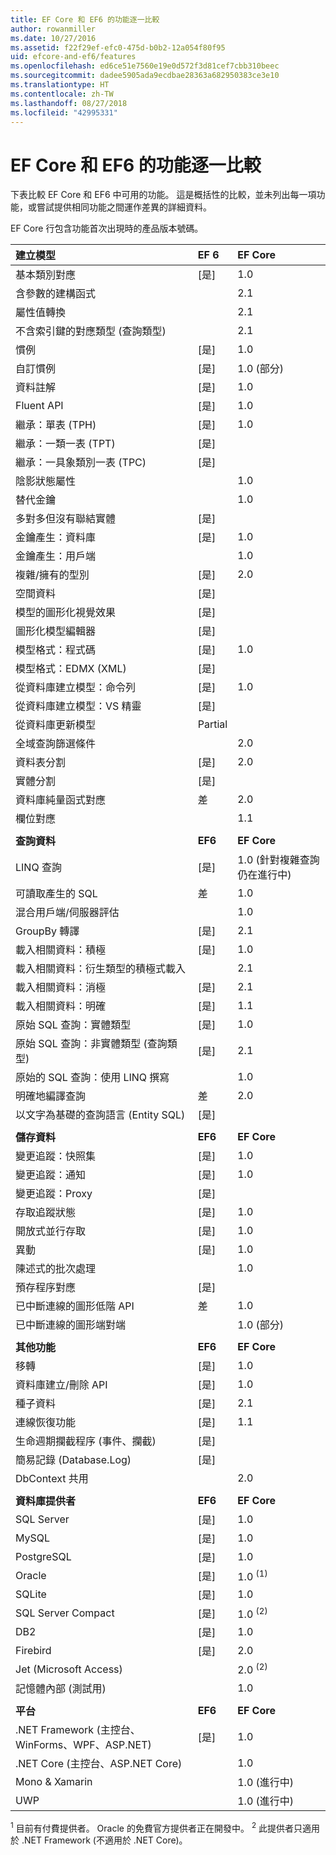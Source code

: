 ```yaml
---
title: EF Core 和 EF6 的功能逐一比較
author: rowanmiller
ms.date: 10/27/2016
ms.assetid: f22f29ef-efc0-475d-b0b2-12a054f80f95
uid: efcore-and-ef6/features
ms.openlocfilehash: ed6ce51e7560e19e0d572f3d81cef7cbb310beec
ms.sourcegitcommit: dadee5905ada9ecdbae28363a682950383ce3e10
ms.translationtype: HT
ms.contentlocale: zh-TW
ms.lasthandoff: 08/27/2018
ms.locfileid: "42995331"
---
```

# <a name="ef-core-and-ef6-feature-by-feature-comparison"></a>EF Core 和 EF6 的功能逐一比較

下表比較 EF Core 和 EF6 中可用的功能。 這是概括性的比較，並未列出每一項功能，或嘗試提供相同功能之間運作差異的詳細資料。

EF Core 行包含功能首次出現時的產品版本號碼。

| **建立模型**                                  | **EF 6** | **EF Core**                           |
|:------------------------------------------------------|:---------|:--------------------------------------|
| 基本類別對應                                   | [是]      | 1.0                                   |
| 含參數的建構函式                          |          | 2.1                                   |
| 屬性值轉換                            |          | 2.1                                   |
| 不含索引鍵的對應類型 (查詢類型)               |          | 2.1                                   |
| 慣例                                           | [是]      | 1.0                                   |
| 自訂慣例                                    | [是]      | 1.0 (部分)                         |
| 資料註解                                      | [是]      | 1.0                                   |
| Fluent API                                            | [是]      | 1.0                                   |
| 繼承：單表 (TPH)                | [是]      | 1.0                                   |
| 繼承：一類一表 (TPT)                     | [是]      |                                       |
| 繼承：一具象類別一表 (TPC)           | [是]      |                                       |
| 陰影狀態屬性                               |          | 1.0                                   |
| 替代金鑰                                        |          | 1.0                                   |
| 多對多但沒有聯結實體                      | [是]      |                                       |
| 金鑰產生：資料庫                              | [是]      | 1.0                                   |
| 金鑰產生：用戶端                                |          | 1.0                                   |
| 複雜/擁有的型別                                   | [是]      | 2.0                                   |
| 空間資料                                          | [是]      |                                       |
| 模型的圖形化視覺效果                      | [是]      |                                       |
| 圖形化模型編輯器                                | [是]      |                                       |
| 模型格式：程式碼                                    | [是]      | 1.0                                   |
| 模型格式：EDMX (XML)                              | [是]      |                                       |
| 從資料庫建立模型：命令列              | [是]      | 1.0                                   |
| 從資料庫建立模型：VS 精靈                 | [是]      |                                       |
| 從資料庫更新模型                            | Partial  |                                       |
| 全域查詢篩選條件                                  |          | 2.0                                   |
| 資料表分割                                       | [是]      | 2.0                                   |
| 實體分割                                      | [是]      |                                       |
| 資料庫純量函式對應                      | 差     | 2.0                                   |
| 欄位對應                                         |          | 1.1                                   |
|                                                       |          |                                       |
| **查詢資料**                                     | **EF6**  | **EF Core**                           |
| LINQ 查詢                                          | [是]      | 1.0 (針對複雜查詢仍在進行中) |
| 可讀取產生的 SQL                                | 差     | 1.0                                   |
| 混合用戶端/伺服器評估                        |          | 1.0                                   |
| GroupBy 轉譯                                   | [是]      | 2.1                                   |
| 載入相關資料：積極                           | [是]      | 1.0                                   |
| 載入相關資料：衍生類型的積極式載入 |          | 2.1                                   |
| 載入相關資料：消極                            | [是]      | 2.1                                   |
| 載入相關資料：明確                        | [是]      | 1.1                                   |
| 原始 SQL 查詢：實體類型                         | [是]      | 1.0                                   |
| 原始 SQL 查詢：非實體類型 (查詢類型)       | [是]      | 2.1                                   |
| 原始的 SQL 查詢：使用 LINQ 撰寫                  |          | 1.0                                   |
| 明確地編譯查詢                           | 差     | 2.0                                   |
| 以文字為基礎的查詢語言 (Entity SQL)                | [是]      |                                       |
|                                                       |          |                                       |
| **儲存資料**                                       | **EF6**  | **EF Core**                           |
| 變更追蹤：快照集                             | [是]      | 1.0                                   |
| 變更追蹤：通知                         | [是]      | 1.0                                   |
| 變更追蹤：Proxy                              | [是]      |                                       |
| 存取追蹤狀態                               | [是]      | 1.0                                   |
| 開放式並行存取                                | [是]      | 1.0                                   |
| 異動                                          | [是]      | 1.0                                   |
| 陳述式的批次處理                                |          | 1.0                                   |
| 預存程序對應                              | [是]      |                                       |
| 已中斷連線的圖形低階 API                     | 差     | 1.0                                   |
| 已中斷連線的圖形端對端                         |          | 1.0 (部分)                         |
|                                                       |          |                                       |
| **其他功能**                                    | **EF6**  | **EF Core**                           |
| 移轉                                            | [是]      | 1.0                                   |
| 資料庫建立/刪除 API                       | [是]      | 1.0                                   |
| 種子資料                                             | [是]      | 2.1                                   |
| 連線恢復功能                                 | [是]      | 1.1                                   |
| 生命週期攔截程序 (事件、攔截)                | [是]      |                                       |
| 簡易記錄 (Database.Log)                         | [是]      |                                       |
| DbContext 共用                                     |          | 2.0                                   |
|                                                       |          |                                       |
| **資料庫提供者**                                | **EF6**  | **EF Core**                           |
| SQL Server                                            | [是]      | 1.0                                   |
| MySQL                                                 | [是]      | 1.0                                   |
| PostgreSQL                                            | [是]      | 1.0                                   |
| Oracle                                                | [是]      | 1.0 <sup>(1)</sup>                    |
| SQLite                                                | [是]      | 1.0                                   |
| SQL Server Compact                                    | [是]      | 1.0 <sup>(2)</sup>                    |
| DB2                                                   | [是]      | 1.0                                   |
| Firebird                                              | [是]      | 2.0                                   |
| Jet (Microsoft Access)                                |          | 2.0 <sup>(2)</sup>                    |
| 記憶體內部 (測試用)                               |          | 1.0                                   |
|                                                       |          |                                       |
| **平台**                                         | **EF6**  | **EF Core**                           |
| .NET Framework (主控台、WinForms、WPF、ASP.NET)      | [是]      | 1.0                                   |
| .NET Core (主控台、ASP.NET Core)                     |          | 1.0                                   |
| Mono & Xamarin                                        |          | 1.0 (進行中)                     |
| UWP                                                   |          | 1.0 (進行中)                     |

<sup>1</sup> 目前有付費提供者。 Oracle 的免費官方提供者正在開發中。
<sup>2</sup> 此提供者只適用於 .NET Framework (不適用於 .NET Core)。

